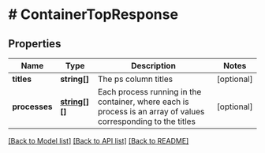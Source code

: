 # # ContainerTopResponse

## Properties

Name | Type | Description | Notes
------------ | ------------- | ------------- | -------------
**titles** | **string[]** | The ps column titles | [optional] 
**processes** | [**string[][]**](array.md) | Each process running in the container, where each is process is an array of values corresponding to the titles | [optional] 

[[Back to Model list]](../../README.md#documentation-for-models) [[Back to API list]](../../README.md#documentation-for-api-endpoints) [[Back to README]](../../README.md)



